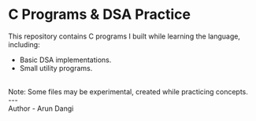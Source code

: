 # C Programs & DSA Practice  

This repository contains C programs I built while learning the language, including:<br>
- Basic DSA implementations.<br>
- Small utility programs.<br>
<br>
Note: Some files may be experimental, created while practicing concepts.<br>
---<br>
Author - Arun Dangi

